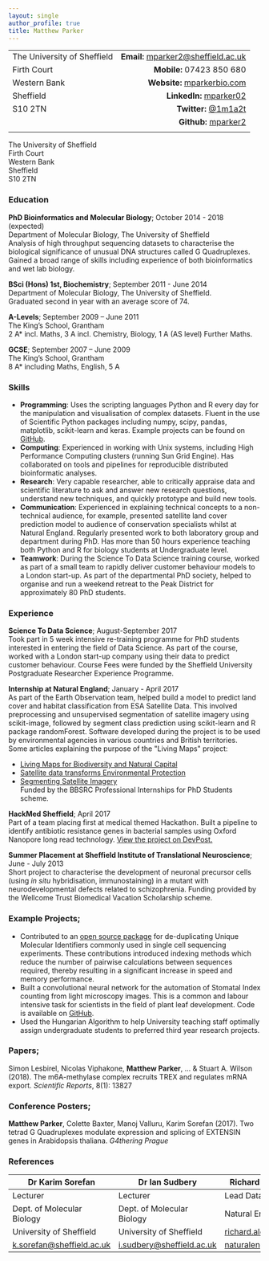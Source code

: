 ```yaml
---
layout: single
author_profile: true
title: Matthew Parker
---
```


|                             |                                                                  |
|-----------------------------|-----------------------------------------------------------------:|
| The University of Sheffield |  **Email:** [mparker2@sheffield.ac.uk](mailto:mparker2@sheffield.ac.uk) |
| Firth Court                 |                                        **Mobile:** 07423 850 680 |
| Western Bank                |            **Website:** [mparkerbio.com](http://mparkerbio.com/) |
| Sheffield                   | **LinkedIn:** [mparker02](https://www.linkedin.com/in/mparker02) |
| S10 2TN                     |               **Twitter:** [@1m1a2t](https://twitter.com/1m1a2t) |
|                             |              **Github:** [mparker2](https://github.com/mparker2) |
|                             |                                                                  |

The University of Sheffield  
Firth Court  
Western Bank  
Sheffield  
S10 2TN  

### Education

**PhD Bioinformatics and Molecular Biology**; October 2014 - 2018 (expected)  
Department of Molecular Biology, The University of Sheffield  
Analysis of high throughput sequencing datasets to characterise the biological significance of unusual DNA structures called G Quadruplexes. Gained a broad range of skills including experience of both bioinformatics and wet lab biology.  

**BSci (Hons) 1st, Biochemistry**; September 2011 - June 2014  
Department of Molecular Biology, The University of Sheffield.  
 Graduated second in year with an average score of 74.

**A-Levels**; September 2009 – June 2011  
The King’s School, Grantham  
2 A* incl. Maths, 3 A incl. Chemistry, Biology, 1 A (AS level) Further Maths.

**GCSE**; September 2007 – June 2009  
The King’s School, Grantham  
8 A* including Maths, English, 5 A

### Skills

* **Programming**: Uses the scripting languages Python and R every day for the manipulation and visualisation of complex datasets. Fluent in the use of Scientific Python packages including numpy, scipy, pandas, matplotlib, scikit-learn and keras. Example projects can be found on [GitHub](https://github.com/mparker2).
* **Computing**: Experienced in working with Unix systems, including High Performance Computing clusters (running Sun Grid Engine). Has collaborated on tools and pipelines for reproducible distributed bioinformatic analyses.
* **Research**: Very capable researcher, able to critically appraise data and scientific literature to ask and answer new research questions, understand new techniques, and quickly prototype and build new tools.
* **Communication**: Experienced in explaining technical concepts to a non-technical audience, for example, presented satellite land cover prediction model to audience of conservation specialists whilst at Natural England. Regularly presented work to both laboratory group and department during PhD. Has more than 50 hours experience teaching both Python and R for biology students at Undergraduate level.
* **Teamwork**: During the Science To Data Science training course, worked as part of a small team to rapidly deliver customer behaviour models to a London start-up. As part of the departmental PhD society, helped to organise and run a weekend retreat to the Peak District for approximately 80 PhD students.

### Experience

**Science To Data Science**; August-September 2017  
Took part in 5 week intensive re-training programme for PhD students interested in entering the field of Data Science. As part of the course, worked with a London start-up company using their data to predict customer behaviour. Course Fees were funded by the Sheffield University Postgraduate Researcher Experience Programme.

**Internship at Natural England**; January - April 2017  
As part of the Earth Observation team, helped build a model to predict land cover and habitat classification from ESA Satellite Data. This involved preprocessing and unsupervised segmentation of satellite imagery using scikit-image, followed by segment class prediction using scikit-learn and R package randomForest. Software developed during the project is to be used by environmental agencies in various countries and British territories.  
Some articles explaining the purpose of the "Living Maps" project:
* [Living Maps for Biodiversity and Natural Capital](http://www.spaceforsmartergovernment.uk/case-study/eo-dip-living-maps-for-biodiversity-and-natural-capital/)
* [Satellite data transforms Environmental Protection](https://www.gov.uk/government/news/green-space-satellite-data-transforms-environmental-protection)
* [Segmenting Satellite Imagery](http://mparkerbio.com/Habitat-Mapping-Part-1-Segmentation/)  
Funded by the BBSRC Professional Internships for PhD Students scheme.  

**HackMed Sheffield**; April 2017  
Part of a team placing first at medical themed Hackathon. Built a pipeline to identify antibiotic resistance genes in bacterial samples using Oxford Nanopore long read technology. [View the project on DevPost.](https://devpost.com/software/dnamazing)

**Summer Placement at Sheffield Institute of Translational Neuroscience**;
June - July 2013  
Short project to characterise the development of neuronal precursor cells (using *in situ* hybridisation, immunostaining) in a mutant with  neurodevelopmental defects related to schizophrenia. 
Funding provided by the Wellcome Trust Biomedical Vacation Scholarship scheme. 

### Example Projects;  

* Contributed to an [open source package](https://github.com/CGATOxford/UMI-tools) for de-duplicating Unique Molecular Identifiers commonly used in single cell sequencing experiments. These contributions introduced indexing methods which reduce the number of pairwise calculations between sequences required, thereby resulting in a significant increase in speed and memory performance. 
* Built a convolutional neural network for the automation of Stomatal Index counting from light microscopy images. This is a common and labour intensive task for scientists in the field of plant leaf development. Code is available on [GitHub](https://github.com/mparker2/wotstomata).
* Used the Hungarian Algorithm to help University teaching staff optimally assign undergraduate students to preferred third year research projects.

### Papers;

Simon Lesbirel, Nicolas Viphakone, **Matthew Parker**, ... & Stuart A. Wilson (2018). The m6A-methylase complex recruits TREX and regulates mRNA export. *Scientific Reports*, 8(1): 13827

### Conference Posters;

**Matthew Parker**, Colette Baxter, Manoj Valluru, Karim Sorefan (2017). Two tetrad G Quadruplexes modulate expression and splicing of EXTENSIN genes in Arabidopsis thaliana. *G4thering Prague*

### References

| Dr Karim Sorefan           | Dr Ian Sudbery             | Richard Alexander     |
|----------------------------|----------------------------|-----------------------|
| Lecturer                   | Lecturer                   | Lead Data Scientist   |
| Dept. of Molecular Biology | Dept. of Molecular Biology | Natural England       |
| University of Sheffield    | University of Sheffield    | [richard.alexander@](mailto:richard.alexander@naturalengland.org.uk)    |
| [k.sorefan@sheffield.ac.uk](mailto:k.sorefan@sheffield.ac.uk)  | [i.sudbery@sheffield.ac.uk](mailto:i.sudbery@sheffield.ac.uk)  | [naturalengland.org.uk](mailto:richard.alexander@naturalengland.org.uk) |